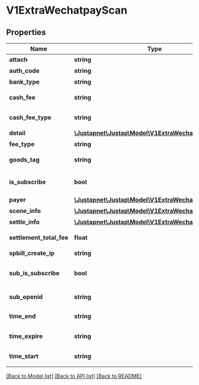 # V1ExtraWechatpayScan

## Properties
Name | Type | Description | Notes
------------ | ------------- | ------------- | -------------
**attach** | **string** | 元数据 | [optional] 
**auth_code** | **string** | 授权码 | [optional] 
**bank_type** | **string** | 付款银行 | [optional] 
**cash_fee** | **string** | 现金支付金额 | [optional] 
**cash_fee_type** | **string** | 现金支付币种 | [optional] 
**detail** | [**\Justapnet\Justap\Model\V1ExtraWechatpayDetail**](V1ExtraWechatpayDetail.md) | 商品详情 | [optional] 
**fee_type** | **string** | 货币种类 | [optional] 
**goods_tag** | **string** | 订单优惠标记 | [optional] 
**is_subscribe** | **bool** | 是否关注公众账号 | [optional] [default to false]
**payer** | [**\Justapnet\Justap\Model\V1ExtraWechatpayPayer**](V1ExtraWechatpayPayer.md) | 付款人信息 | [optional] 
**scene_info** | [**\Justapnet\Justap\Model\V1ExtraWechatpaySceneInfo**](V1ExtraWechatpaySceneInfo.md) | 场景信息 | [optional] 
**settle_info** | [**\Justapnet\Justap\Model\V1ExtraWechatpaySettleInfo**](V1ExtraWechatpaySettleInfo.md) | 结算信息 | [optional] 
**settlement_total_fee** | **float** | 应结订单金额 | [optional] 
**spbill_create_ip** | **string** | 终端IP | [optional] 
**sub_is_subscribe** | **bool** | 子商户是否关注公众账号 | [optional] [default to false]
**sub_openid** | **string** | 子商户openid | [optional] 
**time_end** | **string** | 支付完成时间 | [optional] 
**time_expire** | **string** | 交易结束时间 | [optional] 
**time_start** | **string** | 交易起始时间 | [optional] 

[[Back to Model list]](../README.md#documentation-for-models) [[Back to API list]](../README.md#documentation-for-api-endpoints) [[Back to README]](../README.md)


